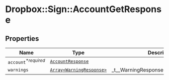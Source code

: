 # Dropbox::Sign::AccountGetResponse



## Properties

| Name | Type | Description | Notes |
| ---- | ---- | ----------- | ----- |
| `account`<sup>*_required_</sup> | [```AccountResponse```](AccountResponse.md) |    |  |
| `warnings` | [```Array<WarningResponse>```](WarningResponse.md) |  _t__WarningResponse::LIST_DESCRIPTION  |  |

